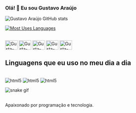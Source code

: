 ### Olá! 👋 Eu sou Gustavo Araújo

![Gustavo Araújo GitHub stats](https://github-readme-stats.vercel.app/api?username=yFlipz&show_icons=true&theme=tokyonight)

[![Most Uses Languages](https://github-readme-stats.vercel.app/api/top-langs/?username=yFlipz)](https://github.com/yFlipz/github-readme-stats=true&theme=tokyonight)

<div style="display: inline_block"><br>
<img align="center" alt="Gusta-Py" height="30" width="40" src="https://cdn.jsdelivr.net/gh/devicons/devicon/icons/python/python-original.svg">
<img align="center" alt="Gusta-HTML" height="30" width="40" src="https://cdn.jsdelivr.net/gh/devicons/devicon/icons/adonisjs/html5-original.svg">
<img align="center" alt="Gusta-CSS" height="30" width="40" src="hhttps://cdn.jsdelivr.net/gh/devicons/devicon/icons/adonisjs/css3-original.svg">
<img align="center" alt="Gusta-JS" height="30" width="40" src="https://cdn.jsdelivr.net/gh/devicons/devicon/icons/adonisjs/javascript-original.svg">
<img align="center" alt="Gusta-NODEJS" height="30" width="40" src="https://cdn.jsdelivr.net/gh/devicons/devicon/icons/adonisjs/nodejs-original.svg">



## Linguagens que eu uso no meu dia a dia

<div style="display: inline_block"><br/>
  <img align="center" alt="html5" src="https://img.shields.io/badge/Python-14354C?style=for-the-badge&logo=python&logoColor=white" />
  <img align="center" alt="html5" src="https://img.shields.io/badge/JavaScript-F7DF1E?style=for-the-badge&logo=javascript&logoColor=black" />
  <img align="center" alt="html5" src="https://img.shields.io/badge/Node.js-43853D?style=for-the-badge&logo=node.js&logoColor=white" />

![snake gif](https://github.com/Gustavo_Araújo/Gustavo_Araújo/blob/output/github-contribution-grid-snake.gif)
  
<div><br/>
Apaixonado por programação e tecnologia.
